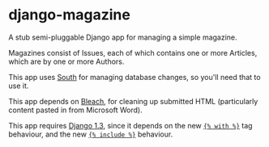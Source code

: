 # django-magazine

A stub semi-pluggable Django app for managing a simple magazine.

Magazines consist of Issues, each of which contains one or more Articles, which
are by one or more Authors.

This app uses [South](http://south.aeracode.org/) for managing database changes,
so you'll need that to use it.

This app depends on [Bleach](https://github.com/jsocol/bleach), for cleaning up
submitted HTML (particularly content pasted in from Microsoft Word).

This app requires [Django 1.3](https://docs.djangoproject.com/en/dev/releases/1.3/),
since it depends on the new [`{% with %}`](https://docs.djangoproject.com/en/1.3/ref/templates/builtins/#with)
tag behaviour, and the new [`{% include %}`](https://docs.djangoproject.com/en/1.3/ref/templates/builtins/#include)
behaviour.

